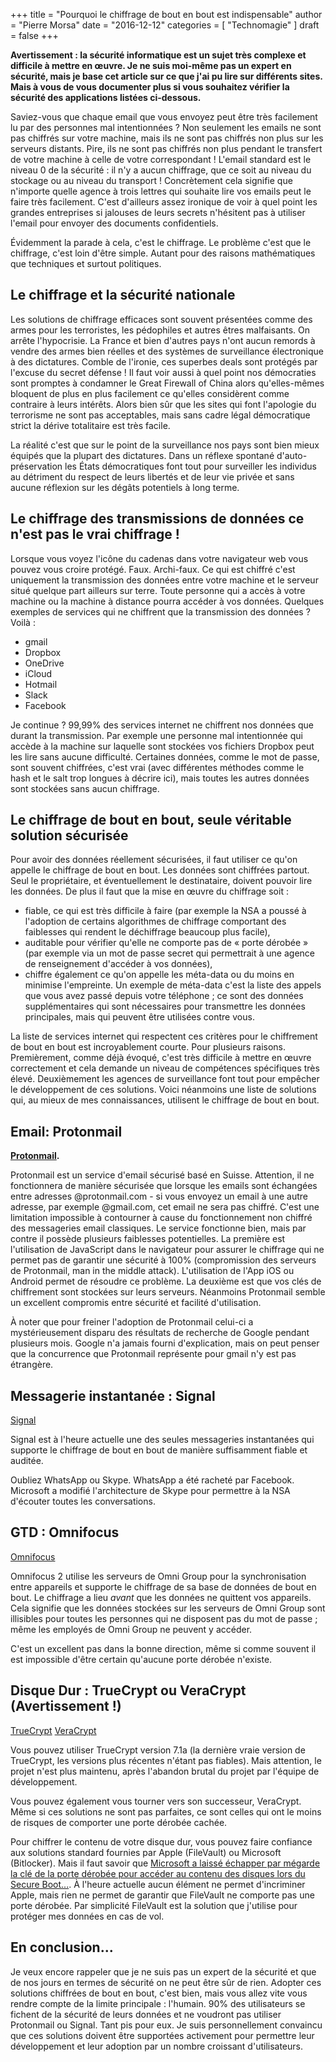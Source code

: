 +++
title      = "Pourquoi le chiffrage de bout en bout est indispensable"
author     = "Pierre Morsa"
date       = "2016-12-12"
categories = [ "Technomagie" ]
draft      = false
+++

**Avertissement : la sécurité informatique est un sujet très complexe et difficile à mettre en œuvre. Je ne suis moi-même pas un expert en sécurité, mais je base cet article sur ce que j'ai pu lire sur différents sites. Mais à vous de vous documenter plus si vous souhaitez vérifier la sécurité des applications listées ci-dessous.**

Saviez-vous que chaque email que vous envoyez peut être très facilement lu par des personnes mal intentionnées ? Non seulement les emails ne sont pas chiffrés sur votre machine, mais ils ne sont pas chiffrés non plus sur les serveurs distants. Pire, ils ne sont pas chiffrés non plus pendant le transfert de votre machine à celle de votre correspondant ! L'email standard est le niveau 0 de la sécurité : il n'y a aucun chiffrage, que ce soit au niveau du stockage ou au niveau du transport ! Concrètement cela signifie que n'importe quelle agence à trois lettres qui souhaite lire vos emails peut le faire très facilement. C'est d'ailleurs assez ironique de voir à quel point les grandes entreprises si jalouses de leurs secrets n'hésitent pas à utiliser l'email pour envoyer des documents confidentiels.

Évidemment la parade à cela, c'est le chiffrage. Le problème c'est que le chiffrage, c'est loin d'être simple. Autant pour des raisons mathématiques que techniques et surtout politiques.

## Le chiffrage et la sécurité nationale
Les solutions de chiffrage efficaces sont souvent présentées comme des armes pour les terroristes, les pédophiles et autres êtres malfaisants. On arrête l'hypocrisie. La France et bien d'autres pays n'ont aucun remords à vendre des armes bien réelles et des systèmes de surveillance électronique à des dictatures. Comble de l'ironie, ces superbes deals sont protégés par l'excuse du secret défense ! Il faut voir aussi à quel point nos démocraties sont promptes à condamner le Great Firewall of China alors qu'elles-mêmes bloquent de plus en plus facilement ce qu'elles considèrent comme contraire à leurs intérêts. Alors bien sûr que les sites qui font l'apologie du terrorisme ne sont pas acceptables, mais sans cadre légal démocratique strict la dérive totalitaire est très facile.

La réalité c'est que sur le point de la surveillance nos pays sont bien mieux équipés que la plupart des dictatures. Dans un réflexe spontané d'auto-préservation les États démocratiques font tout pour surveiller les individus au détriment du respect de leurs libertés et de leur vie privée et sans aucune réflexion sur les dégâts potentiels à long terme.

##  Le chiffrage des transmissions de données ce n'est pas le vrai chiffrage !
Lorsque vous voyez l'icône du cadenas dans votre navigateur web vous pouvez vous croire protégé. Faux. Archi-faux. Ce qui est chiffré c'est uniquement la transmission des données entre votre machine et le serveur situé quelque part ailleurs sur terre.  Toute personne qui a accès à votre machine ou la machine à distance pourra accéder à vos données. Quelques exemples de services qui ne chiffrent que la transmission des données ? Voilà :

* gmail
* Dropbox
* OneDrive
* iCloud
* Hotmail
* Slack
* Facebook

Je continue ? 99,99% des services internet ne chiffrent nos données que durant la transmission. Par exemple une personne mal intentionnée qui accède à la machine sur laquelle sont stockées vos fichiers Dropbox peut les lire sans aucune difficulté. Certaines données, comme le mot de passe, sont souvent chiffrées, c'est vrai (avec différentes méthodes comme le hash et le salt trop longues à décrire ici), mais toutes les autres données sont stockées sans aucun chiffrage.

## Le chiffrage de bout en bout, seule véritable solution sécurisée
Pour avoir des données réellement sécurisées, il faut utiliser ce qu'on appelle le chiffrage de bout en bout. Les données sont chiffrées partout. Seul le propriétaire, et éventuellement le destinataire, doivent pouvoir lire les données. De plus il faut que la mise en œuvre du chiffrage soit : 

* fiable, ce qui est très difficile à faire (par exemple la NSA a poussé à l'adoption de certains algorithmes de chiffrage comportant des faiblesses qui rendent le déchiffrage beaucoup plus facile),
* auditable pour vérifier qu'elle ne comporte pas de « porte dérobée » (par exemple via un mot de passe secret qui permettrait à une agence de renseignement d'accéder à vos données), 
* chiffre également ce qu'on appelle les méta-data ou du moins en minimise l'empreinte. Un exemple de méta-data c'est la liste des appels que vous avez passé depuis votre téléphone ; ce sont des données supplémentaires qui sont nécessaires pour transmettre les données principales, mais qui peuvent être utilisées contre vous.

La liste de services internet qui respectent ces critères pour le chiffrement de bout en bout est incroyablement courte. Pour plusieurs raisons. Premièrement, comme déjà évoqué, c'est très difficile à mettre en œuvre correctement et cela demande un niveau de compétences spécifiques très élevé. Deuxièmement les agences de surveillance font tout pour empêcher le développement de ces solutions. Voici néanmoins une liste de solutions qui, au mieux de mes connaissances, utilisent le chiffrage de bout en bout.

## Email: Protonmail
**[Protonmail](https://www.protonmail.com).**

Protonmail est un service d'email sécurisé basé en Suisse. Attention, il ne fonctionnera de manière sécurisée que lorsque les emails sont échangées entre adresses @protonmail.com - si vous envoyez un email à une autre adresse, par exemple @gmail.com, cet email ne sera pas chiffré. C'est une limitation impossible à contourner à cause du fonctionnement non chiffré des messageries email classiques. Le service fonctionne bien, mais par contre il possède plusieurs faiblesses potentielles. La première est l'utilisation de JavaScript dans le navigateur pour assurer le chiffrage qui ne permet pas de garantir une sécurité à 100% (compromission des serveurs de Protonmail, man in the middle attack). L'utilisation de l'App iOS ou Android permet de résoudre ce problème. La deuxième est que vos clés de chiffrement sont stockées sur leurs serveurs. Néanmoins Protonmail semble un excellent compromis entre sécurité et facilité d'utilisation.

À noter que pour freiner l'adoption de Protonmail celui-ci a mystérieusement disparu des résultats de recherche de Google pendant plusieurs mois. Google n'a jamais fourni d'explication, mais on peut penser que la concurrence que Protonmail représente pour gmail n'y est pas étrangère.

## Messagerie instantanée : Signal
[Signal](https://whispersystems.org/#page-top)

Signal est à l'heure actuelle une des seules messageries instantanées qui supporte le chiffrage de bout en bout de manière suffisamment fiable et auditée.

Oubliez WhatsApp ou Skype. WhatsApp a été racheté par Facebook. Microsoft a modifié l'architecture de Skype pour permettre à la NSA d'écouter toutes les conversations.

## GTD : Omnifocus
[Omnifocus](https://www.omnigroup.com/omnifocus/)

Omnifocus 2 utilise les serveurs de Omni Group pour la synchronisation entre appareils et supporte le chiffrage de sa base de données de bout en bout. Le chiffrage a lieu *avant* que les données ne quittent vos appareils. Cela signifie que les données stockées sur les serveurs de Omni Group sont illisibles pour toutes les personnes qui ne disposent pas du mot de passe ; même les employés de Omni Group ne peuvent y accéder.

C'est un excellent pas dans la bonne direction, même si comme souvent il est impossible d'être certain qu'aucune porte dérobée n'existe.

## Disque Dur : TrueCrypt ou VeraCrypt (Avertissement !)
[TrueCrypt](https://www.grc.com/misc/truecrypt/truecrypt.htm)
[VeraCrypt](https://veracrypt.codeplex.com)

Vous pouvez utiliser TrueCrypt version 7.1a (la dernière vraie version de TrueCrypt, les versions plus récentes n'étant pas fiables). Mais attention, le projet n'est plus maintenu, après l'abandon brutal du projet par l'équipe de développement. 

Vous pouvez également vous tourner vers son successeur, VeraCrypt. Même si ces solutions ne sont pas parfaites, ce sont celles qui ont le moins de risques de comporter une porte dérobée cachée.

Pour chiffrer le contenu de votre disque dur, vous pouvez faire confiance aux solutions standard fournies par Apple (FileVault) ou Microsoft (Bitlocker). Mais il faut savoir que [Microsoft a laissé échapper par mégarde la clé de la porte dérobée pour accéder au contenu des disques lors du Secure Boot...](http://arstechnica.com/security/2016/08/microsoft-secure-boot-firmware-snafu-leaks-golden-key/). À l'heure actuelle aucun élément ne permet d'incriminer Apple, mais rien ne permet de garantir que FileVault ne comporte pas une porte dérobée. Par simplicité FileVault est la solution que j'utilise pour protéger mes données en cas de vol.

## En conclusion...
Je veux encore rappeler que je ne suis pas un expert de la sécurité et que de nos jours en termes de sécurité on ne peut être sûr de rien. Adopter ces solutions chiffrées de bout en bout, c'est bien, mais vous allez vite vous rendre compte de la limite principale : l'humain. 90% des utilisateurs se fichent de la sécurité de leurs données et ne voudront pas utiliser Protonmail ou Signal. Tant pis pour eux. Je suis personnellement convaincu que ces solutions doivent être supportées activement pour permettre leur développement et leur adoption par un nombre croissant d'utilisateurs.
